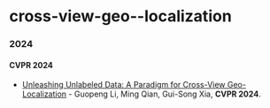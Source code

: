 # cross-view-geo--localization
### 2024
#### CVPR 2024

- [Unleashing Unlabeled Data: A Paradigm for Cross-View Geo-Localization]([https://arxiv.org/abs/2203.17219](https://arxiv.org/abs/2403.14198)) - Guopeng Li, Ming Qian, Gui-Song Xia, **CVPR 2024**. 

